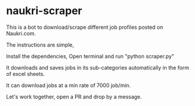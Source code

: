 # naukri-scraper
This is a bot to download/scrape different job profiles posted on Naukri.com.

The instructions are simple, 

Install the dependencies,
Open terminal and run "python scraper.py"

It downloads and saves jobs in its sub-categories automatically in the form of excel sheets. 

It can download jobs at a min rate of 7000 job/min.

Let's work together, open a PR and drop by a message.  
